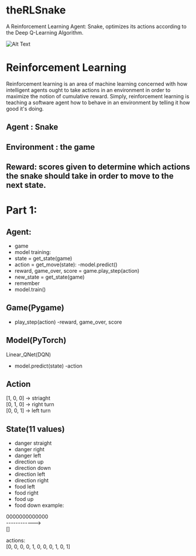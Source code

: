 # theRLSnake
A Reinforcement Learning Agent: Snake, optimizes its actions according to the Deep Q-Learning Algorithm. 


![Alt Text](https://media.geeksforgeeks.org/wp-content/uploads/20210611151042/Animation.gif)



# Reinforcement Learning
Reinforcement learning is an area of machine learning concerned with how intelligent agents ought to take actions in an environment in order to maximize the notion of cumulative reward.
Simply, reinforcement learning is teaching a software agent how to behave in an environment by telling it how good it's doing.
## Agent : Snake
## Environment : the game 
## Reward: scores given to determine which actions the snake should take in order to move to the next state. 

# Part 1:
## Agent:
- game
- model
training:
- state = get_state(game)
- action = get_move(state):
           -model.predict()
- reward, game_over, score = game.play_step(action)
- new_state = get_state(game)
- remember
- model.train()

## Game(Pygame)
- play_step(action)
  -reward, game_over, score
  
## Model(PyTorch)
Linear_QNet(DQN)
- model.predict(state)
  -action
  
## Action
[1, 0, 0] -> striaght\
[0, 1, 0] -> right turn\
[0, 0, 1] -> left turn

## State(11 values)
- danger straight
- danger right
- danger left
- direction up
- direction down
- direction left
- direction right
- food left
- food right
- food up
- food down
example:


0000000000000\
------------>\
                   []
                   
                   
  actions:\
  [0, 0, 0, 0, 1, 0, 0, 0, 1, 0, 1]
                   
                   
  
